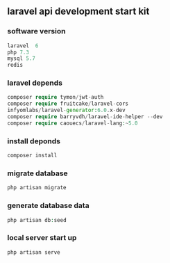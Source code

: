 ##  laravel api development start kit
###  software version
```php
laravel  6
php 7.3
mysql 5.7
redis 
```
### laravel depends
```php
composer require tymon/jwt-auth
composer require fruitcake/laravel-cors
infyomlabs/laravel-generator:6.0.x-dev
composer require barryvdh/laravel-ide-helper --dev
composer require caouecs/laravel-lang:~5.0
```
### install deponds
```php
composer install
```
### migrate database
```php
php artisan migrate
```
### generate database data
```php
php artisan db:seed
```
### local server start up
```php
php artisan serve
```



